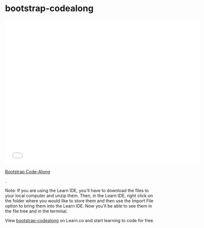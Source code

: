 # bootstrap-codealong

<iframe width="640" height="480" src="//www.youtube.com/embed/o5UCDvaNLd8?rel=0&modestbranding=1" frameborder="0" allowfullscreen></iframe>

<p><a href="https://www.youtube.com/watch?v=o5UCDvaNLd8">Bootstrap Code-Along</a></p>.

Note: If you are using the Learn IDE, you'll have to download the files to your local computer and unzip them. Then, in the Learn IDE, right click on the folder where you would like to store them and then use the Import File option to bring them into the Learn IDE. Now you'll be able to see them in the file tree and in the terminal.

<p data-visibility='hidden'>View <a href='https://learn.co/lessons/bootstrap-codealong' title='bootstrap-codealong'>bootstrap-codealong</a> on Learn.co and start learning to code for free.</p>
